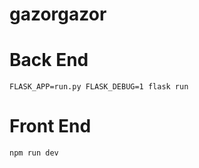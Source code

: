 # gazorgazor

# Back End

```
FLASK_APP=run.py FLASK_DEBUG=1 flask run
```

# Front End

```
npm run dev
```
